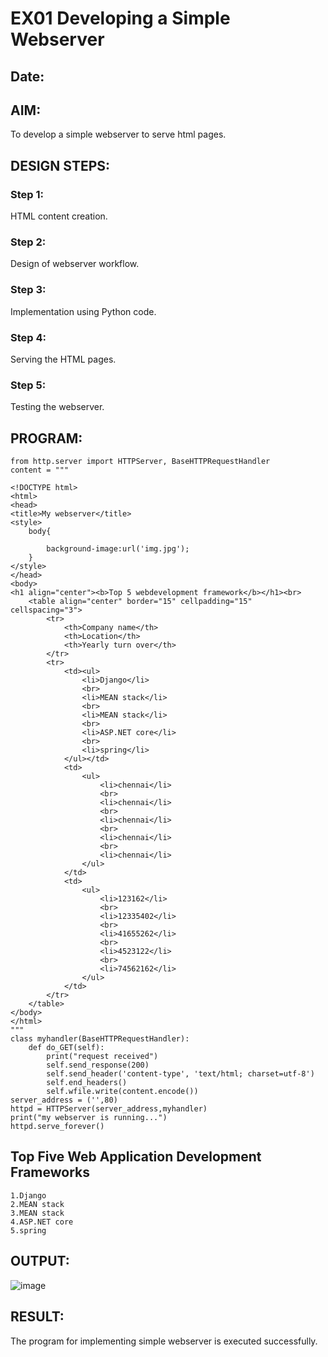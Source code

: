 # EX01 Developing a Simple Webserver
## Date:

## AIM:
To develop a simple webserver to serve html pages.

## DESIGN STEPS:
### Step 1: 
HTML content creation.

### Step 2:
Design of webserver workflow.

### Step 3:
Implementation using Python code.

### Step 4:
Serving the HTML pages.

### Step 5:
Testing the webserver.

## PROGRAM:
```
from http.server import HTTPServer, BaseHTTPRequestHandler
content = """

<!DOCTYPE html>
<html>
<head>
<title>My webserver</title>
<style>
    body{

        background-image:url('img.jpg');
    }
</style>
</head>
<body>
<h1 align="center"><b>Top 5 webdevelopment framework</b></h1><br>
    <table align="center" border="15" cellpadding="15" cellspacing="3">
        <tr>
            <th>Company name</th>
            <th>Location</th>
            <th>Yearly turn over</th>
        </tr>
        <tr>
            <td><ul>
                <li>Django</li>
                <br>
                <li>MEAN stack</li>
                <br>
                <li>MEAN stack</li>
                <br>
                <li>ASP.NET core</li>
                <br>
                <li>spring</li>
            </ul></td>
            <td>
                <ul>
                    <li>chennai</li>
                    <br>
                    <li>chennai</li>
                    <br>
                    <li>chennai</li>
                    <br>
                    <li>chennai</li>
                    <br>
                    <li>chennai</li>
                </ul>
            </td>
            <td>
                <ul>
                    <li>123162</li>
                    <br>
                    <li>12335402</li>
                    <br>
                    <li>41655262</li>
                    <br>
                    <li>4523122</li>
                    <br>
                    <li>74562162</li>
                </ul>
            </td>
        </tr>
    </table>
</body>
</html>
"""
class myhandler(BaseHTTPRequestHandler):
    def do_GET(self):
        print("request received")
        self.send_response(200)
        self.send_header('content-type', 'text/html; charset=utf-8')
        self.end_headers()
        self.wfile.write(content.encode())
server_address = ('',80)
httpd = HTTPServer(server_address,myhandler)
print("my webserver is running...")
httpd.serve_forever()
```
## Top Five Web Application Development Frameworks
```
1.Django
2.MEAN stack
3.MEAN stack
4.ASP.NET core
5.spring
```
## OUTPUT:
![image](https://github.com/25tharunkumar/simplewebserver/assets/123470785/7d866625-d82e-4b4a-8629-d1da2b0ee3c3)


## RESULT:
The program for implementing simple webserver is executed successfully.
